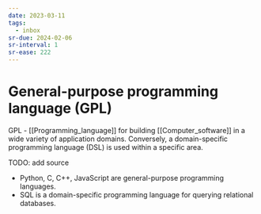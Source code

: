 ```yaml
---
date: 2023-03-11
tags:
  - inbox
sr-due: 2024-02-06
sr-interval: 1
sr-ease: 222
---
```


# General-purpose programming language (GPL)

GPL - [[Programming_language]] for building [[Computer_software]] in a wide
variety of application domains. Conversely, a domain-specific programming
language (DSL) is used within a specific area.

TODO: add source

- Python, C, C++, JavaScript are general-purpose programming languages.
- SQL is a domain-specific programming language for querying relational
  databases.
